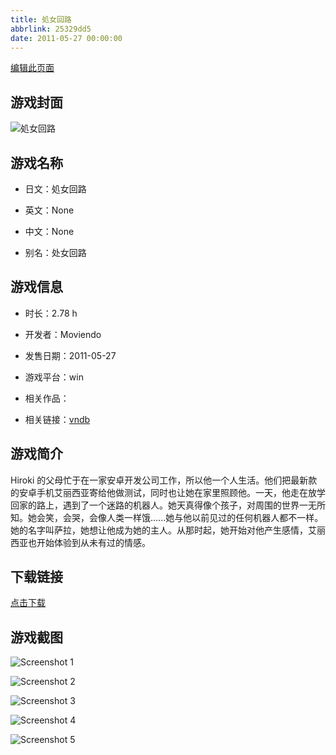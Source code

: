 ```yaml
---
title: 処女回路
abbrlink: 25329dd5
date: 2011-05-27 00:00:00
---
```

[编辑此页面](https://github.com/ACG-3/ADV3-source/blob/main/source/_posts/games/%E5%87%A6%E5%A5%B3%E5%9B%9E%E8%B7%AF.md)

## 游戏封面

![処女回路](https%3A//pan.timero.xyz/onedrive/img_lib_001/%E5%87%A6%E5%A5%B3%E5%9B%9E%E8%B7%AF_cover.avif)


## 游戏名称

- 日文：処女回路
- 英文：None
- 中文：None

- 别名：处女回路


## 游戏信息

- 时长：2.78 h
- 开发者：Moviendo
- 发售日期：2011-05-27
- 游戏平台：win
- 相关作品：

- 相关链接：[vndb](https://vndb.org/v7043)


## 游戏简介

Hiroki 的父母忙于在一家安卓开发公司工作，所以他一个人生活。他们把最新款的安卓手机艾丽西亚寄给他做测试，同时也让她在家里照顾他。一天，他走在放学回家的路上，遇到了一个迷路的机器人。她天真得像个孩子，对周围的世界一无所知。她会笑，会哭，会像人类一样饿......她与他以前见过的任何机器人都不一样。她的名字叫萨拉，她想让他成为她的主人。从那时起，她开始对他产生感情，艾丽西亚也开始体验到从未有过的情感。




## 下载链接

[点击下载](https://pan.timero.xyz/onedrive/adv_lib_001/%E5%87%A6%E5%A5%B3%E5%9B%9E%E8%B7%AF)


## 游戏截图


![Screenshot 1](https%3A//pan.timero.xyz/onedrive/img_lib_001/%E5%87%A6%E5%A5%B3%E5%9B%9E%E8%B7%AF_Screenshot_1.avif)

![Screenshot 2](https%3A//pan.timero.xyz/onedrive/img_lib_001/%E5%87%A6%E5%A5%B3%E5%9B%9E%E8%B7%AF_Screenshot_2.avif)

![Screenshot 3](https%3A//pan.timero.xyz/onedrive/img_lib_001/%E5%87%A6%E5%A5%B3%E5%9B%9E%E8%B7%AF_Screenshot_3.avif)

![Screenshot 4](https%3A//pan.timero.xyz/onedrive/img_lib_001/%E5%87%A6%E5%A5%B3%E5%9B%9E%E8%B7%AF_Screenshot_4.avif)

![Screenshot 5](https%3A//pan.timero.xyz/onedrive/img_lib_001/%E5%87%A6%E5%A5%B3%E5%9B%9E%E8%B7%AF_Screenshot_5.avif)

